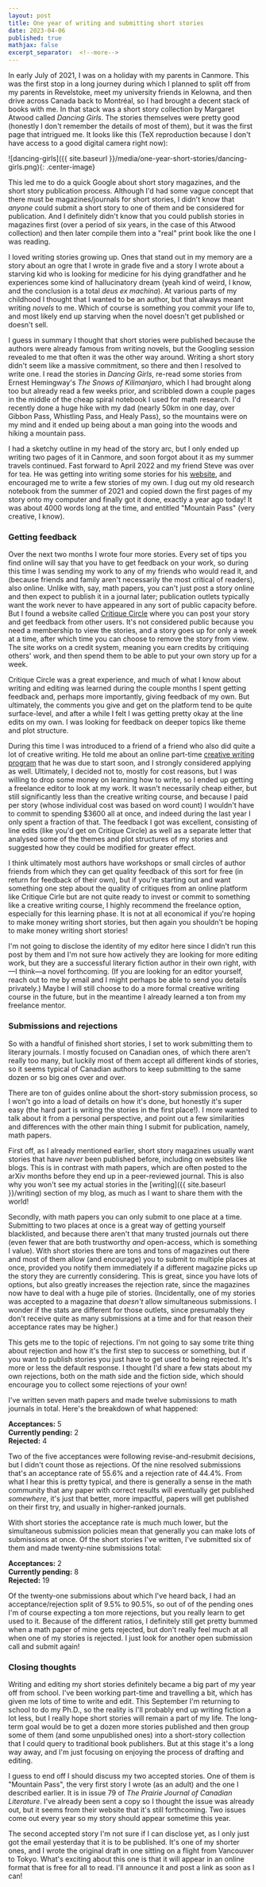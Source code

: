```yaml
---
layout: post
title: One year of writing and submitting short stories
date: 2023-04-06
published: true
mathjax: false
excerpt_separator:  <!--more-->
---
```


In early July of 2021, I was on a holiday with my parents in Canmore. This was the first stop in a
long journey during which I planned to split off from my parents in Revelstoke, meet my university friends in
Kelowna, and then drive across Canada back to Montréal, so I had brought a decent stack of books with me.
In that stack was a short story collection by Margaret Atwood
called _Dancing Girls_. The stories themselves were pretty
good (honestly I don't remember the details of most of them), but it was the first page that intrigued
me. It looks like this (TeX reproduction because I don't have access to a good digital camera right now):
<!--more-->

![dancing-girls]({{ site.baseurl }}/media/one-year-short-stories/dancing-girls.png){: .center-image}

This led me to do a quick Google about short story magazines, and the short story publication process.
Although I'd had some vague concept that there must
be magazines/journals for short stories, I didn't know that _anyone_ could submit a short story to
one of them and be considered for publication.
And I definitely didn't know that you could publish stories in magazines first (over
a period of six years, in the case of this Atwood collection) and
then later compile them into a "real" print book like the one I was reading.

I loved writing stories growing up. Ones that stand out in my memory are a story about an ogre
that I wrote in grade five and a story I wrote about a starving kid who is looking for medicine
for his dying grandfather and he experiences some kind of hallucinatory dream (yeah kind of weird,
I know, and the conclusion is a total _deus ex machina_). At various parts of my childhood I thought
that I wanted to be an author, but that always meant writing _novels_ to me. Which of course is something
you commit your life to, and most likely end up starving when the novel doesn't get published or
doesn't sell.

I guess in summary I thought that short stories were published because the authors were already famous
from writing novels, but the Googling session revealed to me that often it was the other way around.
Writing a short story didn't seem like a massive commitment,
so there and then I resolved to write one. I read the stories in _Dancing Girls_, re-read some
stories from Ernest Hemingway's _The Snows of Kilimanjaro_, which I had brought along too but
already read a few weeks prior, and scribbled down a couple pages in the middle of the cheap
spiral notebook I used for math research. I'd recently done a huge hike
with my dad (nearly 50km in one day, over Gibbon Pass, Whistling Pass, and Healy Pass), so the mountains
were on my mind and it ended up being about a man going into the woods and hiking a mountain pass.

I had a sketchy outline in my head of the story arc, but I only ended up writing two pages of it
in Canmore, and soon forgot about it as my summer travels continued. Fast forward to April 2022
and my friend Steve
was over for tea. He was getting into writing some stories for his [website](https://stephenfay.xyz/),
and encouraged me to
write a few stories of my own. I dug out my old research notebook from the summer of 2021 and copied
down the first pages of my story onto my computer and finally got it done, exactly a year ago today! It
was about 4000 words long at the time, and entitled "Mountain Pass" (very creative, I know).

### Getting feedback

Over the next two months I wrote four more stories. Every set of tips you find online will say
that you have to get feedback on your work, so during this time I was sending my work to any
of my friends who would read it, and (because friends and family aren't necessarily the most critical
of readers), also online. Unlike with, say, math papers, you can't just post a story online and
then expect to publish it in a journal later; publication outlets typically want the work never
to have appeared in any sort of public capacity before. But I found a website called
[Critique Circle](https://www.critiquecircle.com/) where you can post your story and get feedback from
other users. It's not considered public because you need a membership to view the stories,
and a story goes up for only a week at a time, after which time you can choose to remove the story
from view. The site works on a credit system, meaning you earn credits by critiquing others' work, and
then spend them to be able to put your own story up for a week.

Critique Circle was a great experience, and much of what I know about writing and editing was learned
during the couple months I spent getting feedback and, perhaps more importantly, giving feedback of my
own. But ultimately, the comments you give and get on the platform tend to be quite surface-level, and
after a while I felt I was getting pretty okay at the line edits on my own. I was looking for feedback
on deeper topics like theme and plot structure.

During this time I was introduced to a friend of a friend who also did quite a lot of creative writing.
He told me about an online part-time
[creative writing
program](https://mediaarts.humber.ca/programs/creative-writing-fiction-creative-non-fiction-poetry.html)
that he was due to start soon, and I strongly
considered applying as well. Ultimately, I decided not to, mostly for cost reasons, but I was willing
to drop some money on learning how to write, so I ended up getting a freelance editor to look at
my work. It wasn't necessarily cheap either, but still significantly less than the creative writing course,
and because I paid per story (whose individual cost was based on word count) I wouldn't have to commit to
spending $3600 all at once, and indeed during the last year I only spent a fraction of that.
The feedback
I got was excellent, consisting of line edits (like you'd get on Critique Circle) as well as a separate
letter that analysed some of the themes and plot structures of my stories and suggested how they could
be modified for greater effect.

I think ultimately most authors have workshops or small circles of author friends
from which they can get quality feedback of this sort for free (in return for feedback of their own), but
if you're starting out and want something one step about the quality of critiques from an online
platform like Critique Cirle but are not quite ready to invest or commit to something like a creative
writing course, I highly recommend the freelance option, especially for this learning phase. It is not
at all economical if you're hoping to make money writing short stories, but then again you shouldn't be
hoping to make money writing short stories!

I'm not going to disclose the identity of my editor here since I didn't run this post by them and I'm not
sure how actively they are looking for more editing work, but they are a successful literary fiction author
in their own right, with&mdash;I think&mdash;a novel forthcoming.
(If you are looking for an editor yourself, reach out to me by email and I might
perhaps be able to send you details privately.) Maybe I will still choose to do a more formal creative
writing course in the future, but in the meantime I already learned a ton from my freelance mentor.

### Submissions and rejections

So with a handful of finished short stories, I set to work submitting them to literary journals. I
mostly focused on Canadian ones, of which there aren't really too many, but luckily most of
them accept all different kinds of stories, so it seems typical of Canadian authors to keep submitting
to the same dozen or so big ones over and over.

There are ton of guides online about the short-story submission process, so I won't go into a load
of details on how it's done, but honestly it's super easy
(the hard part is writing the stories in the first place!).
I more wanted to talk about it from a personal perspective, and point out a few similarities and
differences with the other main thing I submit for publication, namely, math papers.

First off, as I already mentioned earlier, short story magazines usually want stories that have
_never_ been published before, including on websites like blogs. This is in contrast with math
papers, which are often posted to the arXiv months before they end up in a peer-reviewed journal.
This is also why you won't see my actual stories in the [writing]({{ site.baseurl }}/writing) section
of my blog, as much as I want to share them with the world!

Secondly, with math papers you can only submit to one place at a time. Submitting to two places at
once is a great way of getting yourself blacklisted, and because there aren't that many trusted journals
out there (even fewer that are both trustworthy _and_ open-access, which is something I value). With
short stories there are tons and tons of magazines out there and most of them allow (and encourage) you
to submit to multiple places at once, provided you notify them immediately if a different magazine picks
up the story they are currently considering. This is great, since you have lots of options, but also
greatly increases the rejection rate, since the magazines now have to deal with a huge pile of stories.
(Incidentally, one of my stories was accepted to a magazine that _doesn't_ allow simultaneous submissions.
I wonder if the stats are different for those outlets, since presumably they don't receive quite as many
submissions at a time and for that reason their acceptance rates may be higher.)

This gets me to the topic of rejections. I'm not going to say some trite thing about rejection and how
it's the first step to success or something, but if you want to publish stories you just have to get used
to being rejected. It's more or less the default response. I thought I'd share a few stats about my own
rejections, both on the math side and the fiction side, which should encourage you to collect
some rejections of your own!

I've written seven math papers and made twelve submissions to math journals in total. Here's
the breakdown of what happened:

__Acceptances:__ 5  
__Currently pending:__ 2  
__Rejected:__ 4

Two of the five acceptances were following revise-and-resubmit decisions, but I didn't count those
as rejections.
Of the nine resolved submissions that's an acceptance rate of 55.6% and a rejection rate of 44.4%.
From what I hear this is pretty typical,
and there is generally a sense in the math community that any paper with correct results will eventually
get published _somewhere_, it's just that better, more impactful, papers will get published on their first
try, and usually in higher-ranked journals.

With short stories the acceptance rate is much much lower, but the simultaneous submission policies mean that
generally you can make lots of submissions at once. Of the short stories I've written, I've submitted six
of them and made twenty-nine submissions total:

__Acceptances:__ 2  
__Currently pending:__ 8  
__Rejected:__ 19

Of the twenty-one submissions about which I've heard back, I had an acceptance/rejection
split of 9.5% to 90.5%, so out of of the pending ones I'm of course expecting a ton more rejections, but
you really learn to get used to it. Because of the different ratios, I definitely still get pretty bummed
when a math paper of mine gets rejected, but don't really feel much at all when one of my stories is
rejected. I just look for another open submission call and submit again!

### Closing thoughts

Writing and editing my short stories definitely became a big part of my year off from school. I've
been working part-time and travelling a bit, which has given me lots of time to write and edit. This September
I'm returning to school to do my Ph.D., so the reality is I'll probably end up writing fiction a lot less, but I
really hope short stories will remain a part of my life. The long-term goal would be to get a dozen
more stories published and then group some of them (and some unpublished ones) into a short-story collection that
I could query to traditional book publishers. But at this stage it's a long way away, and I'm just focusing
on enjoying the process of drafting and editing.

I guess to end off I should discuss my two accepted stories. One of them is "Mountain Pass",
the very first story I wrote (as an adult) and the one I described earlier. It is in issue 79 of
_The Prairie Journal of Canadian Literature_. I've already been sent a copy so I thought the issue was
already out, but it seems from their website that it's still forthcoming. Two issues come out every year
so my story should appear sometime this year.

The second accepted story I'm not sure if I can disclose yet, as I only just got the email yesterday that it
is to be published. It's one of my shorter ones, and I wrote the original
draft in one sitting on a flight from Vancouver to Tokyo. What's exciting about this one is that
it will appear in an online format that
is free for all to read. I'll announce it and post a link as soon as I can!

